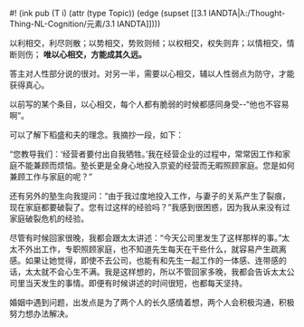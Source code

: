 #! (ink pub (T i) (attr (type Topic)) (edge (supset [[3.1 IANDTA|λ:/Thought-Thing-NL-Cognition/元素/3.1 IANDTA]])))

以利相交，利尽则散；以势相交，势败则倾；以权相交，权失则弃；以情相交，情断则伤； **唯以心相交，方能成其久远。** 

答主对人性部分说的很对。对另一半，需要以心相交，辅以人性弱点为防守，才能获得真心。

以前写的某个条目，以心相交，每个人都有脆弱的时候都感同身受--“他也不容易啊”。

可以了解下稻盛和夫的理念。我摘抄一段，如下：

“您教导我们：‘经营者要付出自我牺牲。’我在经营企业的过程中，常常因工作和家庭不能兼顾而烦恼。塾长更是全身心地投入京瓷的经营而无暇照顾家庭。您是如何兼顾工作与家庭的呢？”

还有另外的塾生向我提问：“由于我过度地投入工作，与妻子的关系产生了裂痕，现在家庭都要破裂了。您有过这样的经验吗？”我感到很困惑，因为我从来没有过家庭破裂危机的经验。

尽管有时候回家很晚，我都会跟太太讲述：“今天公司里发生了这样那样的事。”太太不外出工作，专职照顾家庭，也不知道先生每天在干些什么，就容易产生疏离感。如果让她觉得，即使不去公司，也能有和先生一起工作的一体感、连带感的话，太太就不会心生不满。我是这样想的，所以不管回家多晚，我都会告诉太太公司里当天发生的事情。即便有时候讲述的时间很短，也都每天坚持。

婚姻中遇到问题，出发点是为了两个人的长久感情着想，两个人会积极沟通，积极努力想办法解决。
